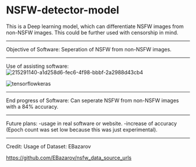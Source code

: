# NSFW-detector-model
This is a Deep learning model, which can differentiate NSFW images from non-NSFW images. This could be further used with censorship in mind.

----------------------------------------------------------------------

Objective of Software:
Seperation of NSFW from non-NSFW images. 

----------------------------------------------------------------------------------------------------------------------------
Use of assisting software:
![215291140-a1d258d6-fec6-4f98-bbbf-2a2988d43cb4](https://github.com/aarda55/NSFW-detector-model/assets/79632956/8b7e2e5e-ffe3-4bd9-abb0-ee05b14920ef)

![tensorflowkeras](https://github.com/aarda55/NSFW-detector-model/assets/79632956/8b5c3d0e-64e1-4ca7-bc22-efc5aaea4833)

----------------------------------------------------------------------------------------------------------------------------
End progress of Software:
Can seperate NSFW from non-NSFW images with a 84% accuracy.

----------------------------------------------------------------------------------------------------------------------------

Future plans:
-usage in real software or website.
-increase of accuracy (Epoch count was set low because this was just experimental).

----------------------------------------------------------------------------------------------------------------------------

Credit: Usage of Dataset: EBazarov

https://github.com/EBazarov/nsfw_data_source_urls
